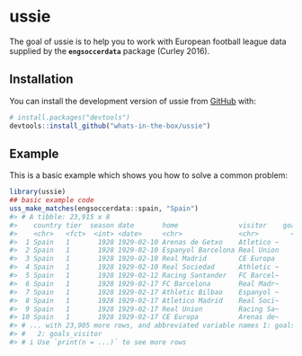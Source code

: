 
<!-- README.md is generated from README.Rmd. Please edit that file -->

# ussie

<!-- badges: start -->
<!-- badges: end -->

The goal of ussie is to help you to work with European football league
data supplied by the **`engsoccerdata`** package (Curley 2016).

## Installation

You can install the development version of ussie from
[GitHub](https://github.com/) with:

``` r
# install.packages("devtools")
devtools::install_github("whats-in-the-box/ussie")
```

## Example

This is a basic example which shows you how to solve a common problem:

``` r
library(ussie)
## basic example code
uss_make_matches(engsoccerdata::spain, "Spain")
#> # A tibble: 23,915 x 8
#>    country tier  season date       home               visitor    goals~1 goals~2
#>    <chr>   <fct>  <int> <date>     <chr>              <chr>        <int>   <int>
#>  1 Spain   1       1928 1929-02-10 Arenas de Getxo    Atletico ~       2       3
#>  2 Spain   1       1928 1929-02-10 Espanyol Barcelona Real Union       3       2
#>  3 Spain   1       1928 1929-02-10 Real Madrid        CE Europa        5       0
#>  4 Spain   1       1928 1929-02-10 Real Sociedad      Athletic ~       1       1
#>  5 Spain   1       1928 1929-02-12 Racing Santander   FC Barcel~       0       2
#>  6 Spain   1       1928 1929-02-17 FC Barcelona       Real Madr~       1       2
#>  7 Spain   1       1928 1929-02-17 Athletic Bilbao    Espanyol ~       9       0
#>  8 Spain   1       1928 1929-02-17 Atletico Madrid    Real Soci~       0       3
#>  9 Spain   1       1928 1929-02-17 Real Union         Racing Sa~       3       1
#> 10 Spain   1       1928 1929-02-17 CE Europa          Arenas de~       5       2
#> # ... with 23,905 more rows, and abbreviated variable names 1: goals_home,
#> #   2: goals_visitor
#> # i Use `print(n = ...)` to see more rows
```
